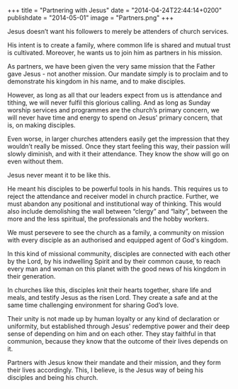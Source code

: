 +++
title = "Partnering with Jesus"
date = "2014-04-24T22:44:14+0200"
publishdate = "2014-05-01"
image = "Partners.png"
+++

Jesus doesn’t want his followers to merely be attenders of church services.

His intent is to create a family, where common life is shared and mutual trust is cultivated. Moreover, he wants us to join him as partners in his mission.

As partners, we have been given the very same mission that the Father gave Jesus - not another mission. Our mandate simply is to proclaim and to demonstrate his kingdom in his name, and to make disciples. 

However, as long as all that our leaders expect from us is attendance and tithing, we will never fulfil this glorious calling. And as long as Sunday worship services and programmes are the church’s primary concern, we will never have time and energy to spend on Jesus' primary concern, that is, on making disciples.

Even worse, in larger churches attenders easily get the impression that they wouldn’t really be missed. Once they start feeling this way, their passion will slowly diminish, and with it their attendance. They know the show will go on even without them.

Jesus never meant it to be like this.

He meant his disciples to be powerful tools in his hands. This requires us to reject the attendance and receiver model in church practice. Further, we must abandon any positional and institutional way of thinking. This would also include demolishing the wall between “clergy” and “laity”, between the more and the less spiritual, the professionals and the hobby workers.

We must persevere to see the church as a family, a community on mission with every disciple as an authorised and equipped agent of God's kingdom.

In this kind of missional community, disciples are connected with each other by the Lord, by his indwelling Spirit and by their common cause, to reach every man and woman on this planet with the good news of his kingdom in their generation.

In churches like this, disciples knit their hearts together, share life and meals, and testify Jesus as the risen Lord. They create a safe and at the same time challenging environment for sharing God’s love.

Their unity is not made up by human loyalty or any kind of declaration or uniformity, but established through Jesus' redemptive power and their deep sense of depending on him and on each other. They stay faithful in that communion, because they know that the outcome of their lives depends on it.

Partners with Jesus know their mandate and their mission, and they form their lives accordingly. This, I believe, is the Jesus way of being his disciples and being his church.
